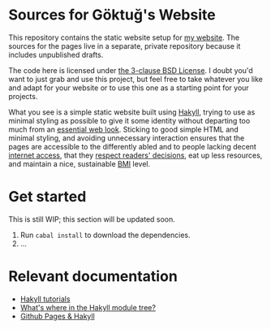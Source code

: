 Sources for Göktuğ's Website
============================

This repository contains the static website setup for [my website][ws].
The sources for the pages live in a separate, private repository because
it includes unpublished drafts.

[ws]: https://www.gkayaalp.com/

The code here is licensed under [the 3-clause BSD License][license].  I
doubt you'd want to just grab and use this project, but feel free to
take whatever you like and adapt for your website or to use this one as
a starting point for your projects.

[license]: ./LICENSE

What you see is a simple static website built using [Hakyll], trying
to use as minimal styling as possible to give it some identity without
departing too much from an [essential web look][mofo].  Sticking to good
simple HTML and minimal styling, and avoiding unnecessary interaction
ensures that the pages are accessible to the differently abled and to
people lacking decent [internet access][netspds], that they [respect
readers' decisions][cascade], eat up less resources, and maintain a nice,
sustainable [BMI][webobesity] level.

[Hakyll]: https://jaspervdj.be/hakyll/
[cascade]: https://www.w3.org/TR/css3-cascade/#cascading-origins
[mofo]: http://motherfuckingwebsite.com/
[netspds]: https://en.wikipedia.org/wiki/List_of_countries_by_Internet_connection_speeds#Average_connection_speeds
[webobesity]: https://idlewords.com/talks/website_obesity.htm

Get started
===========

This is still WIP; this section will be updated soon.

1) Run `cabal install` to download the dependencies.
2) ...

Relevant documentation
======================

- [Hakyll tutorials][tutidx]
- [What's where in the Hakyll module
  tree?][where]
- [Github Pages & Hakyll][ghpages]

[where]: https://jaspervdj.be/hakyll/tutorials/a-guide-to-the-hakyll-module-zoo.html
[ghpages]: https://jaspervdj.be/hakyll/tutorials/github-pages-tutorial.html
[tutidx]: https://jaspervdj.be/hakyll/tutorials.html

